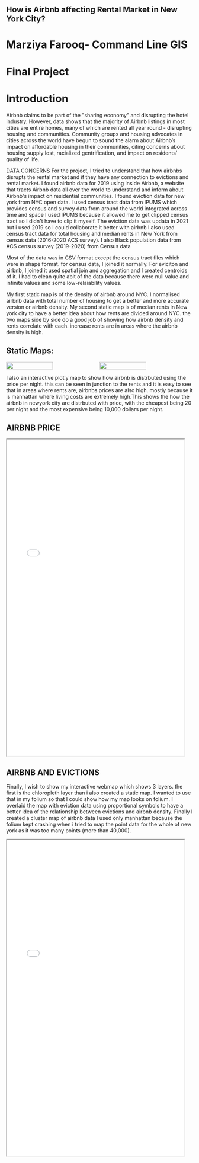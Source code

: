 
## How is Airbnb affecting Rental Market in New York City?

# Marziya Farooq- Command Line GIS
# Final Project

# Introduction
Airbnb claims to be part of the "sharing economy" and disrupting the hotel industry. 
However, data shows that the majority of Airbnb listings in most cities are entire homes, many of which are rented all year round - disrupting housing and communities. 
Community groups and housing advocates in cities across the world have begun to sound the alarm about Airbnb’s impact on affordable housing in their communities, citing
concerns about housing supply lost, racialized gentrification, and impact on residents’ quality of life.

DATA CONCERNS
For the project, I tried to understand that how airbnbs disrupts the rental market and if they have any connection to evictions and rental market.
I found airbnb data for 2019 using inside Airbnb, a website that tracts Airbnb data all over the world to understand and inform about Airbnb's impact on residential communities.
I found eviction data for new york from NYC open data. I used census tract data from IPUMS which provides census and survey data from around the world integrated across time and space
I used IPUMS because it allowed me to get clipped census tract so I didn't have to clip it myself. The eviction data was updata in 2021 but i used 2019 so I could collaborate it better with airbnb
I also used census tract data for total housing and median rents in New York from census data (2016-2020 ACS survey). I also Black population data from ACS census survey (2019-2020) from Census data

Most of the data was in CSV format except the census tract files which were in shape format. for census data, I joined it normally. 
For eviciton and airbnb, I joined it used spatial join and aggregation and I created centroids of it. 
I had to clean quite abit of the data because there were null value and infinite values and some low-relaiability values.

My first static map is of the density of airbnb around NYC. I normalised airbnb data with total number of housing to get a better and more accurate version or airbnb density. My second static map is of median rents in New york city to have a better idea about how rents are divided around NYC. the two maps side by side do a good job of showing how airbnb density and rents correlate with each. increase rents are in areas where the airbnb density is high.


## Static Maps:
<div style="display: flex;">
  <img src="Median Rents in NYC (1).png" style="width: 50%; height: auto;">
  <img src="Arbnb Chloropleth map.png" style="width: 50%; height: auto;">
</div>


I also an interactive plotly map to show how airbnb is distrbuted using the price per night. this can be seen in junction to the rents and it is easy to see that in areas where rents are, airbnbs prices are also high. mostly because it is manhattan where living costs are extremely high.This shows the how the airbnb in newyork city are distrbuted with price, with the cheapest being 20 per night and the most expensive being 10,000 dollars per night.


## AIRBNB PRICE

<iframe src= "map.html" height= "855" width= "95%"></iframe>







## AIRBNB AND EVICTIONS
Finally, I wish to show my interactive webmap which shows 3 layers. the first is the chloropleth layer than i also created a static map. I wanted to use that in my folium so that I could show how my map looks on folium. I overlaid the map with eviction data using proportional symbols to have a better idea of the relationship between evictions and airbnb density. Finally I created a cluster map of airbnb data
I used only manhattan because the folium kept crashing when i tried to map the point data for the whole of new york as it was too many points (more than 40,000).

<iframe src= "Airbnb_Data.html" height= "855" width= "95%"></iframe>
